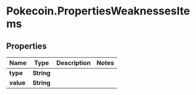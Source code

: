 # Pokecoin.PropertiesWeaknessesItems

## Properties

Name | Type | Description | Notes
------------ | ------------- | ------------- | -------------
**type** | **String** |  | 
**value** | **String** |  | 


